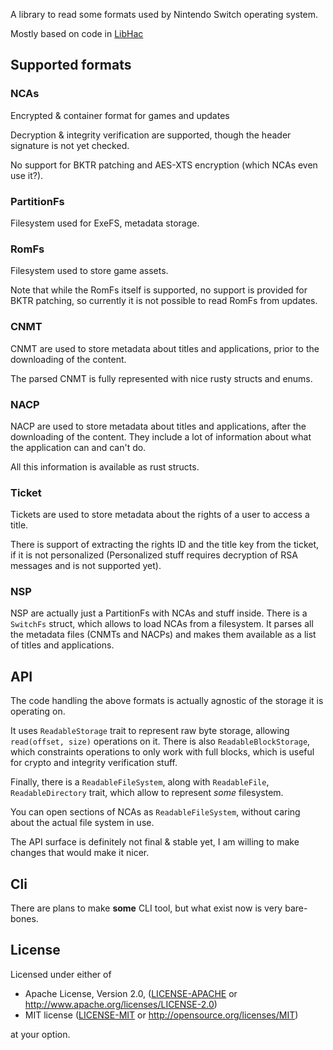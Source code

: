 A library to read some formats used by Nintendo Switch operating system.

Mostly based on code in [LibHac](https://github.com/Thealexbarney/LibHac)

## Supported formats

### NCAs
Encrypted & container format for games and updates

Decryption & integrity verification are supported, though the header signature is not yet checked.  

No support for BKTR patching and AES-XTS encryption (which NCAs even use it?).

### PartitionFs
Filesystem used for ExeFS, metadata storage.

### RomFs
Filesystem used to store game assets. 

Note that while the RomFs itself is supported, no support is provided for BKTR patching, so currently it is not possible to read RomFs from updates.

### CNMT
CNMT are used to store metadata about titles and applications, prior to the downloading of the content.

The parsed CNMT is fully represented with nice rusty structs and enums.

### NACP
NACP are used to store metadata about titles and applications, after the downloading of the content.
They include a lot of information about what the application can and can't do.

All this information is available as rust structs.

### Ticket
Tickets are used to store metadata about the rights of a user to access a title.

There is support of extracting the rights ID and the title key from the ticket, if it is not personalized (Personalized stuff requires decryption of RSA messages and is not supported yet).

### NSP
NSP are actually just a PartitionFs with NCAs and stuff inside.
There is a `SwitchFs` struct, which allows to load NCAs from a filesystem. 
It parses all the metadata files (CNMTs and NACPs) and makes them available as a list of titles and applications.

## API

The code handling the above formats is actually agnostic of the storage it is operating on.

It uses `ReadableStorage` trait to represent raw byte storage, allowing `read(offset, size)` operations on it. There is also `ReadableBlockStorage`, which constraints operations to only work with full blocks, which is useful for crypto and integrity verification stuff.

Finally, there is a `ReadableFileSystem`, along with `ReadableFile`, `ReadableDirectory` trait, which allow to represent _some_ filesystem.

You can open sections of NCAs as `ReadableFileSystem`, without caring about the actual file system in use.

The API surface is definitely not final & stable yet, I am willing to make changes that would make it nicer.

## Cli

There are plans to make __some__ CLI tool, but what exist now is very bare-bones.

## License

Licensed under either of

* Apache License, Version 2.0, ([LICENSE-APACHE](LICENSE-APACHE) or http://www.apache.org/licenses/LICENSE-2.0)
* MIT license ([LICENSE-MIT](LICENSE-MIT) or http://opensource.org/licenses/MIT)

at your option.
